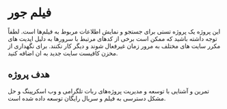 
# فیلم جور

این پروژه یک پروژه تستی برای جستجو و نمایش اطلاعات مربوط به فیلم‌ها است. لطفاً توجه داشته باشید که ممکن است برخی از کد‌های مرتبط با سرور‌ها به دلیل اپدیت های مکرر سایت های مختلف به مرور زمان غیرفعال شوند و دیگر کار نکنند.
برای نگهداری از مخزن کافیست سایت جدید به ان اضافه کنید.

## هدف پروژه
تمرین و آشنایی با توسعه و مدیریت پروژه‌های ربات تلگرامی و وب اسکرپینگ و حل مشکل دسترسی به فیلم و سریال رایگان توسعه داده شده است.



